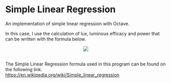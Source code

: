 # Simple Linear Regression
An implementation of simple linear regression with Octave. 

In this case, I use the calculation of lux, luminous efficacy and power that can be written with the formula below.

<div align="center"><img style="background: white;" src="https://latex.codecogs.com/gif.latex?{\color{Teal}&space;E_{v(lx)}=P_{W}\times&space;\frac{\eta&space;_{(\frac{lm}{w})}}{A_{(m^{2})}}}"></div><br>

The Simple Linear Regression formula used in this program can be found on the following link.<br>
https://en.wikipedia.org/wiki/Simple_linear_regression 